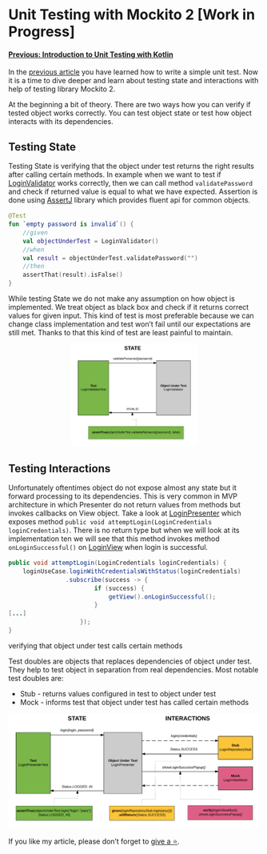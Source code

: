 # Unit Testing with Mockito 2 [Work in Progress]

#### [Previous: Introduction to Unit Testing with Kotlin](/docs/Unit-Testing-Introduction.md)

In the [previous article](/docs/Unit-Testing-Introduction.md) you have learned how to write a simple unit test. Now it is a time to dive deeper and learn about testing state and interactions with help of testing library Mockito 2.

At the beginning a bit of theory. There are two ways how you can verify if tested object works correctly. You can test object state or test how object interacts with its dependencies.

## Testing State

Testing State is verifying that the object under test returns the right results after calling certain methods. In example when we want to test if [LoginValidator]() works correctly, then we can call method `validatePassword` and check if returned value is equal to what we have expected. Assertion is done using [AssertJ](http://joel-costigliola.github.io/assertj/assertj-core-quick-start.html) library which provides fluent api for common objects.

```kotlin
@Test
fun `empty password is invalid`() {
    //given
    val objectUnderTest = LoginValidator()
    //when
    val result = objectUnderTest.validatePassword("")
    //then
    assertThat(result).isFalse()
}
```
While testing State we do not make any assumption on how object is implemented. We treat object as black box and check if it returns correct values for given input. This kind of test is most preferable because we can change class implementation and test won’t fail until our expectations are still met. Thanks to that this kind of test are least painful to maintain.

<p align="center">
  <img src="/assets/state.png" height="50%" width="50%" alt="State"/>
</p>

## Testing Interactions 

Unfortunately oftentimes object do not expose almost any state but it forward processing to its dependencies. This is very common in MVP architecture in which Presenter do not return values from methods but invokes callbacks on View object. Take a look at [LoginPresenter]() which exposes method `public void attemptLogin(LoginCredentials loginCredentials)`. There is no return type but when we will look at its implementation ten we will see that this method  invokes method `onLoginSuccessful()` on [LoginView]() when login is successful.

```java
public void attemptLogin(LoginCredentials loginCredentials) {
    loginUseCase.loginWithCredentialsWithStatus(loginCredentials)
                .subscribe(success -> {
                        if (success) {
                            getView().onLoginSuccessful();
                        } 
[...]
                    });
}
```


verifying that object under test calls certain methods

Test doubles are objects that replaces dependencies of object under test. They help to test object in separation from real dependencies.  Most notable test doubles are:

- Stub - returns values configured in test to object under test
- Mock - informs test that object under test has called certain methods

<p align="center">
  <img src="/assets/stub_mock.png" alt="Stub and Mock"/>
</p>

If you like my article, please don’t forget to [give a :star:](https://github.com/dbacinski/Android-Testing-With-Kotlin/).
